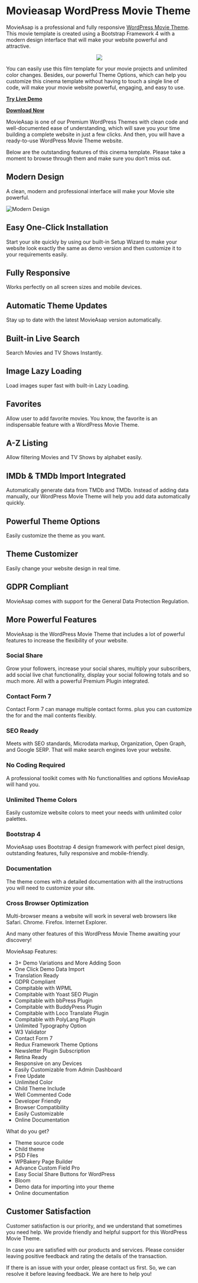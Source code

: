 # Movieasap WordPress Movie Theme

MovieAsap is a professional and fully responsive [WordPress Movie Theme](https://themeluxury.com/themes/movieasap-wordpress-movie-theme/). This movie template is created using a Bootstrap Framework 4 with a modern design interface that will make your website powerful and attractive.

<p align="center"><a href="https://themeluxury.com" target="_blank"><img src="https://raw.githubusercontent.com/themeluxury/art/master/movieasap-wordpress-movie-theme/main-preview.jpg"></a></p>

You can easily use this film template for your movie projects and unlimited color changes. Besides, our powerful Theme Options, which can help you customize this cinema template without having to touch a single line of code, will make your movie website powerful, engaging, and easy to use.

**[Try Live Demo](https://demo.themeluxury.com/movieasap/)**

**[Download Now](https://themeluxury.com/themes/movieasap-wordpress-movie-theme/)**

MovieAsap is one of our Premium WordPress Themes with clean code and well-documented ease of understanding, which will save you your time building a complete website in just a few clicks. And then, you will have a ready-to-use WordPress Movie Theme website.

Below are the outstanding features of this cinema template. Please take a moment to browse through them and make sure you don’t miss out.

## Modern Design
A clean, modern and professional interface will make your Movie site powerful.

![Modern Design](https://raw.githubusercontent.com/themeluxury/art/master/movieasap-wordpress-movie-theme/modern-design.png "MovieAsap Modern Design")

## Easy One-Click Installation
Start your site quickly by using our built-in Setup Wizard to make your website look exactly the same as demo version and then customize it to your requirements easily.

## Fully Responsive
Works perfectly on all screen sizes and mobile devices.

## Automatic Theme Updates
Stay up to date with the latest MovieAsap version automatically.

## Built-in Live Search
Search Movies and TV Shows Instantly.

## Image Lazy Loading
Load images super fast with built-in Lazy Loading.

## Favorites
Allow user to add favorite movies. You know, the favorite is an indispensable feature with a WordPress Movie Theme.

## A-Z Listing
Allow filtering Movies and TV Shows by alphabet easily.

## IMDb & TMDb Import Integrated
Automatically generate data from TMDb and TMDb. Instead of adding data manually, our WordPress Movie Theme will help you add data automatically quickly.

## Powerful Theme Options
Easily customize the theme as you want.

## Theme Customizer
Easily change your website design in real time.

## GDPR Compliant
MovieAsap comes with support for the General Data Protection Regulation.

## More Powerful Features
MovieAsap is the WordPress Movie Theme that includes a lot of powerful features to increase the flexibility of your website.

### Social Share
Grow your followers, increase your social shares, multiply your subscribers, add social live chat functionality, display your social following totals and so much more. All with a powerful Premium Plugin integrated.

### Contact Form 7
Contact Form 7 can manage multiple contact forms. plus you can customize the for and the mail contents flexibly.

### SEO Ready
Meets with SEO standards, Microdata markup, Organization, Open Graph, and Google SERP. That will make search engines love your website.

### No Coding Required
A professional toolkit comes with No functionalities and options MovieAsap will hand you.

### Unlimited Theme Colors
Easily customize website colors to meet your needs with unlimited color palettes.

### Bootstrap 4
MovieAsap uses Bootstrap 4 design framework with perfect pixel design, outstanding features, fully responsive and mobile-friendly.

### Documentation
The theme comes with a detailed documentation with all the instructions you will need to customize your site.

### Cross Browser Optimization
Multi-browser means a website will work in several web browsers like Safari. Chrome. Firefox. Internet Explorer.

And many other features of this WordPress Movie Theme awaiting your discovery!

MovieAsap Features:
+ 3+ Demo Variations and More Adding Soon
+ One Click Demo Data Import
+ Translation Ready
+ GDPR Compliant
+ Compitable with WPML
+ Compitable with Yoast SEO Plugin
+ Compitable with bbPress Plugin
+ Compitable with BuddyPress Plugin
+ Compitable with Loco Translate Plugin
+ Compitable with PolyLang Plugin
+ Unlimited Typography Option
+ W3 Validator
+ Contact Form 7
+ Redux Framework Theme Options
+ Newsletter Plugin Subscription
+ Retina Ready
+ Responsive on any Devices
+ Easily Customizable from Admin Dashboard
+ Free Update
+ Unlimited Color
+ Child Theme Include
+ Well Commented Code
+ Developer Friendly
+ Browser Compatibility
+ Easily Customizable
+ Online Documentation

What do you get?
+ Theme source code
+ Child theme
+ PSD Files
+ WPBakery Page Builder
+ Advance Custom Field Pro
+ Easy Social Share Buttons for WordPress
+ Bloom
+ Demo data for importing into your theme
+ Online documentation

## Customer Satisfaction

Customer satisfaction is our priority, and we understand that sometimes you need help. We provide friendly and helpful support for this WordPress Movie Theme.

In case you are satisfied with our products and services. Please consider leaving positive feedback and rating the details of the transaction.

If there is an issue with your order, please contact us first. So, we can resolve it before leaving feedback. We are here to help you!
